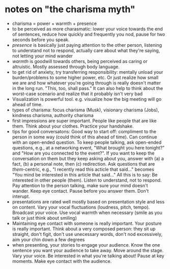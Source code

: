 # notes on "the charisma myth"

- charisma = power + warmth + presence
- to be perceived as more charasmatic: lower your voice towards the end of sentences, reduce how quickly and frequently you nod, pause for two seconds before you speak.
- _presence_ is basically just paying attention to the other person, listening to understand not to respond, actually care about what they're saying, not letting your mind wander
- _warmth_ is goodwill towards others, being perceived as caring or altruistic. Mostly assessed through body language. 
- to get rid of anxiety, try transferring responsibility: mentally unload your burden/problems to some higher power, etc. Or just realize how small we are and how whatever you're going through is really doesn't matter in the long run. "This, too, shall pass." It can also help to think about the worst-case scenario and realize that it probably isn't very bad
- Visualization is powerful tool. e.g. visualize how the big meeting will go ahead of time.
- types of charisma: focus charisma (Musk), visionary charisma (Jobs), kindness charisma, authority charisma
- first impressions are super important. People like people that are like them. Think about your clothes. Practice your handshake. 
- tips for good conversatons: Good way to start off: compliment to the person in some way (could think of this ahead of time). Can continue with an open-ended question. To keep people talking, ask open-ended questions, e.g., at a networking event, "What brought you here tonight?" and "How are you connected to the event?". If you want to keep the conversation on them but they keep asking about you, answer with (a) a fact, (b) a personal note, then (c) redirection. Ask questions that are _them_-centric, e.g., "I recently read this acticle that said..." becomes "You mind be interested in this article that said..." All this is to say: Be interested in other people (them). Listen to understand, not to respond. Pay attention to the person talking, make sure your mind doesn't wander. Keep eye contact. Pause before you answer them. Don't interupt.
- presentations are rated well mostly based on presentation style and less on content. Vary your vocal fluctuations (loudness, pitch, tempo). Broadcast your voice. Use vocal warmth when necessary (smile as you talk or just think about smiling)
- Maintaining eye contact with someone is really important. Your posture is really important. Think about a very composed person: they sit up straight, don't figit, don't use unecessary words, don't nod excessively, aim your chin down a few degrees
- when presenting, your stories to engage your audience. Know the one sentence you want your audience to take away. Move around the stage. Vary your voice. Be interested in what you're talking about! Pause at key moments. Make eye contact with the audience. 
